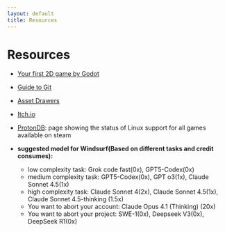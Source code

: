 ```yaml
---
layout: default
title: Resources
---
```


# Resources

- [Your first 2D game by Godot](https://docs.godotengine.org/en/stable/getting_started/first_2d_game/)
- [Guide to Git](/resources/git-guide/)
- [Asset Drawers](/assets-drawer/)
- [Itch.io](https://itch.io)
- [ProtonDB](https://protondb.com): page showing the status of Linux support for all games available on steam

- **suggested model for Windsurf(Based on different tasks and credit consumes):** 
    - low complexity task: Grok code fast(0x), GPT5-Codex(0x)
    - medium complexity task: GPT5-Codex(0x), GPT o3(1x), Claude Sonnet 4.5(1x)
    - high complexity task: Claude Sonnet 4(2x), Claude Sonnet 4.5(1x), Claude Sonnet 4.5-thinking (1.5x)
    - You want to abort your account: Claude Opus 4.1 (Thinking) (20x)
    - You want to abort your project: SWE-1(0x), Deepseek V3(0x), DeepSeek R1(0x)